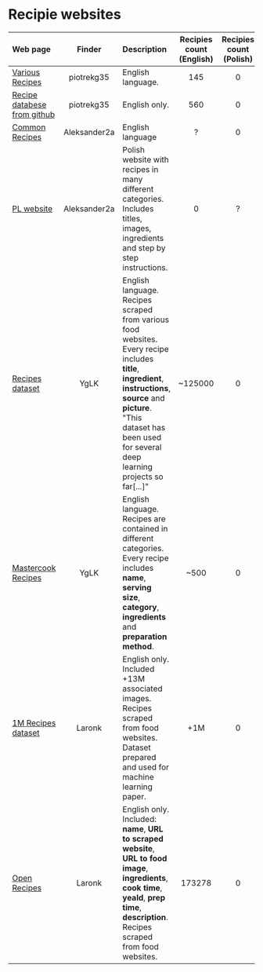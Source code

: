 # Recipie websites

| Web page                                                                                          |    Finder    | Description                                                                                                                                                                                         | Recipies count (English) | Recipies count (Polish) | Data format |
| :------------------------------------------------------------------------------------------------ | :----------: | :-------------------------------------------------------------------------------------------------------------------------------------------------------------------------------------------------- | :----------------------: | :---------------------: | ----------: |
| [Various Recipes](https://airtable.com/universe/expHZcS7kWEyq5gUH/recipe-database?explore=true)   |  piotrekg35  | English language.                                                                                                                                                                                   |           145            |            0            |        .csv |
| [Recipe databese from github](https://github.com/tabatkins/recipe-db/blob/master/db-recipes.json) |  piotrekg35  | English only.                                                                                                                                                                                       |           560            |            0            |       .json |
| [Common Recipes](https://esha.com/resources/additional-databases/)                                | Aleksander2a | English language                                                                                                                                                                                                   |        ?                 |            0            |           EXL |
| [PL website](https://www.doradcasmaku.pl/)                                                        | Aleksander2a | Polish website with recipes in many different categories. Includes titles, images, ingredients and step by step instructions.                                                                                                                                                                                                  |            0            |            ?            |           text |
| [Recipes dataset](https://eightportions.com/datasets/Recipes/)                                    |     YgLK     | English language. Recipes scraped from various food websites. Every recipe includes **title**, **ingredient**, **instructions**, **source** and **picture**. "This dataset has been used for several deep learning projects so far[...]"                                                                                                                                               |         ~125000          |            0            |       .json |
| [Mastercook Recipes](http://mc6help.tripod.com/RecipeLibrary/RecipeLibrary.htm)                   |     YgLK     | English language. Recipes are contained in different categories. Every recipe includes **name**, **serving size**, **category**, **ingredients** and **preparation method**.                                                                                                                                                  |            ~500           |            0           |        .txt |
| [1M Recipes dataset](http://pic2recipe.csail.mit.edu/)                                            |    Laronk    | English only. Included +13M associated images. Recipes scraped from food websites. Dataset prepared and used for machine learning paper.                                                            |           +1M            |            0            |           - |
| [Open Recipes](https://github.com/fictivekin/openrecipes)                                         |    Laronk    | English only. Included: **name**, **URL to scraped website**, **URL to food image**, **ingredients**, **cook time**, **yeald**, **prep time**, **description**. Recipes scraped from food websites. |          173278          |            0            |       .json |
